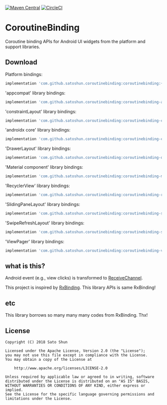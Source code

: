 [![Maven Central](https://maven-badges.herokuapp.com/maven-central/com.github.satoshun.coroutinebinding/coroutinebinding/badge.svg)](https://maven-badges.herokuapp.com/maven-central/com.github.satoshun.coroutinebinding/coroutinebinding)
[![CircleCI](https://circleci.com/gh/satoshun/CoroutineBinding/tree/master.svg?style=svg)](https://circleci.com/gh/satoshun/CoroutineBinding/tree/master)

# CoroutineBinding

Coroutine binding APIs for Android UI widgets from the platform and support libraries.


## Download

Platform bindings:
```groovy
implementation 'com.github.satoshun.coroutinebinding:coroutinebinding:{latest-version}'
```

'appcompat' library bindings:
```groovy
implementation 'com.github.satoshun.coroutinebinding:coroutinebinding-appcompat:{latest-version}'
```

'constraintLayout' library bindings:
```groovy
implementation 'com.github.satoshun.coroutinebinding:coroutinebinding-constraintlayout:{latest-version}'
```

'androidx core' library bindings:
```groovy
implementation 'com.github.satoshun.coroutinebinding:coroutinebinding-core:{latest-version}'
```

'DrawerLayout' library bindings:
```groovy
implementation 'com.github.satoshun.coroutinebinding:coroutinebinding-drawerlayout:{latest-version}'
```

'Material component' library bindings:
```groovy
implementation 'com.github.satoshun.coroutinebinding:coroutinebinding-material:{latest-version}'
```

'RecyclerView' library bindings:
```groovy
implementation 'com.github.satoshun.coroutinebinding:coroutinebinding-recyclerview:{latest-version}'
```

'SlidingPaneLayout' library bindings:
```groovy
implementation 'com.github.satoshun.coroutinebinding:coroutinebinding-slidingpanelayout:{latest-version}'
```

'SwipeRefreshLayout' library bindings:
```groovy
implementation 'com.github.satoshun.coroutinebinding:coroutinebinding-swiperefreshlayout:{latest-version}'
```

'ViewPager' library bindings:
```groovy
implementation 'com.github.satoshun.coroutinebinding:coroutinebinding-viewpager:{latest-version}'
```

## what is this?

Android event (e.g., view clicks) is transformed to [ReceiveChannel](https://kotlin.github.io/kotlinx.coroutines/kotlinx-coroutines-core/kotlinx.coroutines.experimental.channels/-receive-channel/receive.html).

This project is inspired by [RxBinding](https://github.com/JakeWharton/RxBinding). This library APIs is same RxBinding!


## etc

This library borrows so many many many codes from RxBinding. Thx!


## License

```
Copyright (C) 2018 Sato Shun

Licensed under the Apache License, Version 2.0 (the "License");
you may not use this file except in compliance with the License.
You may obtain a copy of the License at

    http://www.apache.org/licenses/LICENSE-2.0

Unless required by applicable law or agreed to in writing, software
distributed under the License is distributed on an "AS IS" BASIS,
WITHOUT WARRANTIES OR CONDITIONS OF ANY KIND, either express or implied.
See the License for the specific language governing permissions and
limitations under the License.
```
